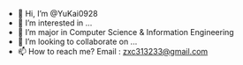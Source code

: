 - 👋 Hi, I’m @YuKai0928
- 👀 I’m interested in ...
- 🌱 I’m major in Computer Science & Information Engineering 
- 💞️ I’m looking to collaborate on ...
- 📫 How to reach me?
Email : zxc313233@gmail.com

<!---
YuKai0928/YuKai0928 is a ✨ special ✨ repository because its `README.md` (this file) appears on your GitHub profile.
You can click the Preview link to take a look at your changes.
--->
